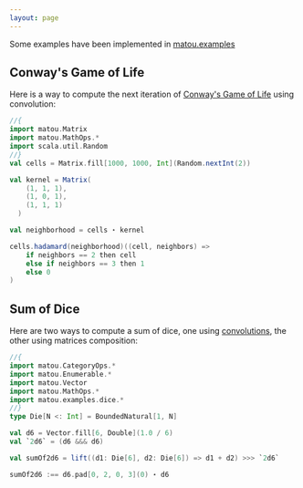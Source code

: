 ```yaml
---
layout: page
---
```


Some examples have been implemented in [matou.examples](https://github.com/pierrenodet/matou/tree/main/examples/src/main/scala/matou/examples)

## Conway's Game of Life

Here is a way to compute the next iteration of [Conway's Game of Life](https://en.wikipedia.org/wiki/Conway%27s_Game_of_Life) using convolution:

```scala
//{
import matou.Matrix
import matou.MathOps.*
import scala.util.Random
//}
val cells = Matrix.fill[1000, 1000, Int](Random.nextInt(2))

val kernel = Matrix(
    (1, 1, 1),
    (1, 0, 1),
    (1, 1, 1)
  )

val neighborhood = cells ⋆ kernel

cells.hadamard(neighborhood)((cell, neighbors) =>
    if neighbors == 2 then cell
    else if neighbors == 3 then 1
    else 0
)
```

## Sum of Dice

Here are two ways to compute a sum of dice, one using [convolutions](https://en.wikipedia.org/wiki/Convolution_of_probability_distributions), the other using matrices composition:

```scala sc:nocompile
//{
import matou.CategoryOps.*
import matou.Enumerable.*
import matou.Vector
import matou.MathOps.*
import matou.examples.dice.*
//}
type Die[N <: Int] = BoundedNatural[1, N]

val d6 = Vector.fill[6, Double](1.0 / 6)
val `2d6` = (d6 &&& d6)

val sumOf2d6 = lift((d1: Die[6], d2: Die[6]) => d1 + d2) >>> `2d6`

sumOf2d6 :== d6.pad[0, 2, 0, 3](0) ⋆ d6
```
